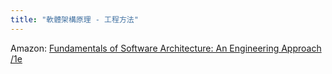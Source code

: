 ```yaml
---
title: "軟體架構原理 - 工程方法"
---
```


Amazon: [Fundamentals of Software Architecture: An Engineering Approach /1e](https://www.amazon.com/Fundamentals-Software-Architecture-Engineering-Approach-ebook)

